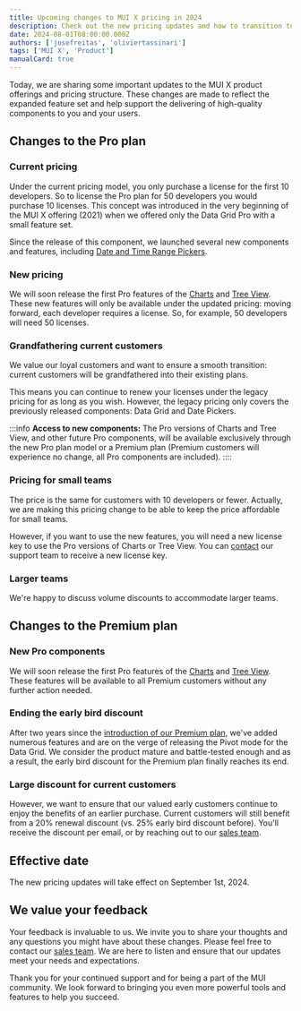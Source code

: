 ```yaml
---
title: Upcoming changes to MUI X pricing in 2024
description: Check out the new pricing updates and how to transition to the new model.
date: 2024-08-01T08:00:00.000Z
authors: ['josefreitas', 'oliviertassinari']
tags: ['MUI X', 'Product']
manualCard: true
---
```


Today, we are sharing some important updates to the MUI X product offerings and pricing structure.
These changes are made to reflect the expanded feature set and help support the delivering of high-quality components to you and your users.

## Changes to the Pro plan

### Current pricing

Under the current pricing model, you only purchase a license for the first 10 developers.
So to license the Pro plan for 50 developers you would purchase 10 licenses.
This concept was introduced in the very beginning of the MUI X offering (2021) when we offered only the Data Grid Pro with a small feature set.

Since the release of this component, we launched several new components and features, including [Date and Time Range Pickers](/x/react-date-pickers/date-time-range-picker/).

### New pricing

We will soon release the first Pro features of the [Charts](/x/react-charts/) and [Tree View](/x/react-tree-view/).
These new features will only be available under the updated pricing: moving forward, each developer requires a license. So, for example, 50 developers will need 50 licenses.

### Grandfathering current customers

We value our loyal customers and want to ensure a smooth transition: current customers will be grandfathered into their existing plans.

This means you can continue to renew your licenses under the legacy pricing for as long as you wish.
However, the legacy pricing only covers the previously released components: Data Grid and Date Pickers.

:::info
**Access to new components:** The Pro versions of Charts and Tree View, and other future Pro components, will be available exclusively through the new Pro plan model or a Premium plan (Premium customers will experience no change, all Pro components are included).
::::

### Pricing for small teams

The price is the same for customers with 10 developers or fewer.
Actually, we are making this pricing change to be able to keep the price affordable for small teams.

However, if you want to use the new features, you will need a new license key to use the Pro versions of Charts or Tree View.
You can [contact](https://support.mui.com/hc/en-us/requests/new) our support team to receive a new license key.

### Larger teams

We're happy to discuss volume discounts to accommodate larger teams.

## Changes to the Premium plan

### New Pro components

We will soon release the first Pro features of the [Charts](/x/react-charts/) and [Tree View](/x/react-tree-view/).
These features will be available to all Premium customers without any further action needed.

### Ending the early bird discount

After two years since the [introduction of our Premium plan](/blog/premium-plan-release/), we've added numerous features and are on the verge of releasing the Pivot mode for the Data Grid.
We consider the product mature and battle-tested enough and as a result, the early bird discount for the Premium plan finally reaches its end.

### Large discount for current customers

However, we want to ensure that our valued early customers continue to enjoy the benefits of an earlier purchase.
Current customers will still benefit from a 20% renewal discount (vs. 25% early bird discount before).
You'll receive the discount per email, or by reaching out to our [sales team](mailto:sales@mui.com).

## Effective date

The new pricing updates will take effect on September 1st, 2024.

## We value your feedback

Your feedback is invaluable to us.
We invite you to share your thoughts and any questions you might have about these changes.
Please feel free to contact our [sales team](mailto:sales@mui.com).
We are here to listen and ensure that our updates meet your needs and expectations.

Thank you for your continued support and for being a part of the MUI community. We look forward to bringing you even more powerful tools and features to help you succeed.
